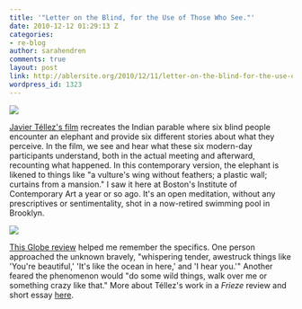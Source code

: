 ```yaml
---
title: '"Letter on the Blind, for the Use of Those Who See."'
date: 2010-12-12 01:29:13 Z
categories:
- re-blog
author: sarahendren
comments: true
layout: post
link: http://ablersite.org/2010/12/11/letter-on-the-blind-for-the-use-of-those-who-see/
wordpress_id: 1323
---
```


[![](http://ablersite.files.wordpress.com/2010/12/artist_tellez.jpg)](http://ablersite.files.wordpress.com/2010/12/artist_tellez.jpg)

[Javier Téllez's film](http://www.frieze.com/issue/article/javier_tellez/) recreates the Indian parable where six blind people encounter an elephant and provide six different stories about what they perceive. In the film, we see and hear what these six modern-day participants understand, both in the actual meeting and afterward, recounting what happened. In this contemporary version, the elephant is likened to things like "a vulture's wing without feathers; a plastic wall; curtains from a mansion." I saw it here at Boston's Institute of Contemporary Art a year or so ago. It's an open meditation, without any prescriptives or sentimentality, shot in a now-retired swimming pool in Brooklyn.

[![](http://ablersite.files.wordpress.com/2010/12/tellez.jpg)](http://ablersite.files.wordpress.com/2010/12/tellez.jpg)

[This Globe review](http://www.boston.com/ae/theater_arts/articles/2009/03/27/hands_on_experiments/?page=1) helped me remember the specifics. One person approached the unknown bravely, "whispering tender, awestruck things like 'You're beautiful,' 'It's like the ocean in here,' and 'I hear you.'" Another feared the phenomenon would "do some wild things, walk over me or something crazy like that." More about Téllez's work in a _Frieze_ review and short essay [here](http://www.frieze.com/issue/article/javier_tellez/).
